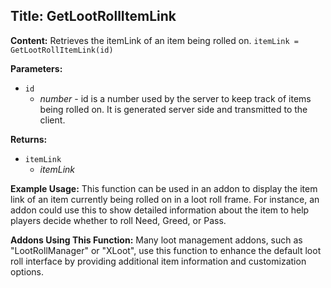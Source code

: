 ## Title: GetLootRollItemLink

**Content:**
Retrieves the itemLink of an item being rolled on.
`itemLink = GetLootRollItemLink(id)`

**Parameters:**
- `id`
  - *number* - id is a number used by the server to keep track of items being rolled on. It is generated server side and transmitted to the client.

**Returns:**
- `itemLink`
  - *itemLink*

**Example Usage:**
This function can be used in an addon to display the item link of an item currently being rolled on in a loot roll frame. For instance, an addon could use this to show detailed information about the item to help players decide whether to roll Need, Greed, or Pass.

**Addons Using This Function:**
Many loot management addons, such as "LootRollManager" or "XLoot", use this function to enhance the default loot roll interface by providing additional item information and customization options.